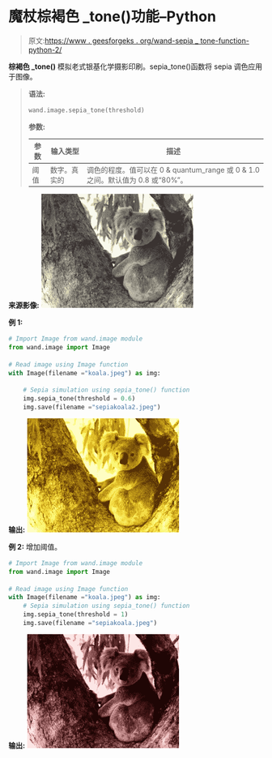 # 魔杖棕褐色 _tone()功能–Python

> 原文:[https://www . geesforgeks . org/wand-sepia _ tone-function-python-2/](https://www.geeksforgeeks.org/wand-sepia_tone-function-python-2/)

**棕褐色 _tone()** 模拟老式银基化学摄影印刷。sepia_tone()函数将 sepia 调色应用于图像。

> **语法:**
> 
> ```py
> wand.image.sepia_tone(threshold)
> 
> ```
> 
> **参数:**
> 
> | 参数 | 输入类型 | 描述 |
> | --- | --- | --- |
> | 阈值 | 数字。真实的 | 调色的程度。值可以在 0 & quantum_range 或 0 & 1.0 之间。默认值为 0.8 或“80%”。 |

**来源影像:**
![](img/a1d5dabac07efe8de363e0c440a198d8.png)

**例 1:**

```py
# Import Image from wand.image module
from wand.image import Image

# Read image using Image function
with Image(filename ="koala.jpeg") as img:

    # Sepia simulation using sepia_tone() function
    img.sepia_tone(threshold = 0.6)
    img.save(filename ="sepiakoala2.jpeg")
```

**输出:**
![](img/2342f2f16022d6aac8a4d0b444171b8c.png)

**例 2:** 增加阈值。

```py
# Import Image from wand.image module
from wand.image import Image

# Read image using Image function
with Image(filename ="koala.jpeg") as img:
    # Sepia simulation using sepia_tone() function
    img.sepia_tone(threshold = 1)
    img.save(filename ="sepiakoala.jpeg")
```

**输出:**
![](img/177f24702d7bd91e85a1c7b13724305b.png)